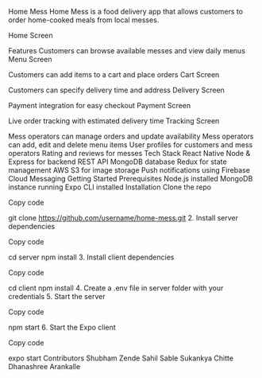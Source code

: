 Home Mess
Home Mess is a food delivery app that allows customers to order home-cooked meals from local messes.

Home Screen

Features
Customers can browse available messes and view daily menus
Menu Screen

Customers can add items to a cart and place orders
Cart Screen

Customers can specify delivery time and address
Delivery Screen

Payment integration for easy checkout
Payment Screen

Live order tracking with estimated delivery time
Tracking Screen

Mess operators can manage orders and update availability
Mess operators can add, edit and delete menu items
User profiles for customers and mess operators
Rating and reviews for messes
Tech Stack
React Native
Node & Express for backend REST API
MongoDB database
Redux for state management
AWS S3 for image storage
Push notifications using Firebase Cloud Messaging
Getting Started
Prerequisites
Node.js installed
MongoDB instance running
Expo CLI installed
Installation
Clone the repo
<!---->
Copy code

git clone https://github.com/username/home-mess.git
2.  Install server dependencies

<!---->
Copy code

cd server
npm install
3.  Install client dependencies

<!---->
Copy code

cd client
npm install
4.  Create a .env file in server folder with your credentials
5.  Start the server

<!---->
Copy code

npm start
6.  Start the Expo client

<!---->
Copy code

expo start
Contributors
Shubham Zende
Sahil Sable
Sukankya Chitte 
Dhanashree Arankalle
